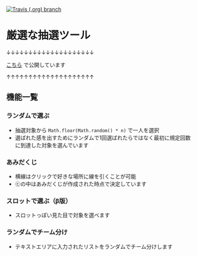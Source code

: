 <p>
  <a href="https://travis-ci.org/masakurapa/gensei.masakurapa.com">
    <img alt="Travis (.org) branch" src="https://travis-ci.org/masakurapa/gensei.masakurapa.com.svg?branch=master">
  </a>
</p>

# 厳選な抽選ツール
↓↓↓↓↓↓↓↓↓↓↓↓↓↓↓↓↓↓↓↓

[こちら](https://gensei.masakurapa.com/) で公開しています

↑↑↑↑↑↑↑↑↑↑↑↑↑↑↑↑↑↑↑↑

## 機能一覧

### ランダムで選ぶ
- 抽選対象から `Math.floor(Math.random() * n)` で一人を選択
- 選ばれた感を出すためにランダムで1回選ばれたらではなく最初に規定回数に到達した対象を選んでいます

### あみだくじ
- 横線はクリックで好きな場所に線を引くことが可能
- ㋪の中はあみだくじが作成された時点で決定しています

### スロットで選ぶ（β版）
- スロットっぽい見た目で対象を選べます

### ランダムでチーム分け
- テキストエリアに入力されたリストをランダムでチーム分けします
